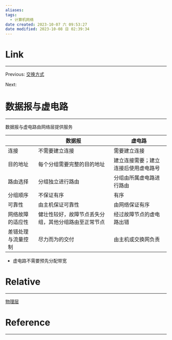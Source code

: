 ```yaml
---
aliases:
tags:
  - 计算机网络
date created: 2023-10-07 六 09:53:27
date modified: 2023-10-08 日 02:39:34
---
```


# Link

---

Previous: [交换方式](交换方式.md)

Next:

# 数据报与虚电路

---

数据报与虚电路由网络层提供服务

|                    | 数据报                                               | 虚电路                               |
| ------------------ | ---------------------------------------------------- | ------------------------------------ |
| 连接               | 不需要建立连接                                       | 需要建立连接                         |
| 目的地址           | 每个分组需要完整的目的地址                           | 建立连接需要；建立连接后使用虚电路号 |
| 路由选择           | 分组独立进行路由                                     | 分组由所属虚电路进行路由             |
| 分组顺序           | 不保证有序                                           | 有序                                 |
| 可靠性             | 由主机保证可靠性                                     | 由网络保证有序                       |
| 网络故障的适应性   | 健壮性较好，故障节点丢失分组，其他分组路由至正常节点 | 经过故障节点的虚电路出错             |
| 差错处理与流量控制 | 尽力而为的交付                                       | 由主机或交换网负责                   |

- 虚电路不需要预先分配带宽

# Relative

---

[物理层](物理层.md)

# Reference

---
